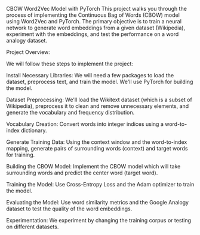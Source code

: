 CBOW Word2Vec Model with PyTorch
This project walks you through the process of implementing the Continuous Bag of Words (CBOW) model using Word2Vec and PyTorch. The primary objective is to train a neural network to generate word embeddings from a given dataset (Wikipedia), experiment with the embeddings, and test the performance on a word analogy dataset.

Project Overview:

We will follow these steps to implement the project:

Install Necessary Libraries:
We will need a few packages to load the dataset, preprocess text, and train the model.
We'll use PyTorch for building the model.

Dataset Preprocessing:
We'll load the Wikitext dataset (which is a subset of Wikipedia), preprocess it to clean and remove unnecessary elements, and generate the vocabulary and frequency distribution.

Vocabulary Creation:
Convert words into integer indices using a word-to-index dictionary.

Generate Training Data:
Using the context window and the word-to-index mapping, generate pairs of surrounding words (context) and target words for training.

Building the CBOW Model:
Implement the CBOW model which will take surrounding words and predict the center word (target word).

Training the Model:
Use Cross-Entropy Loss and the Adam optimizer to train the model.

Evaluating the Model:
Use word similarity metrics and the Google Analogy dataset to test the quality of the word embeddings.

Experimentation:
We experiment by changing the training corpus or testing on different datasets.
